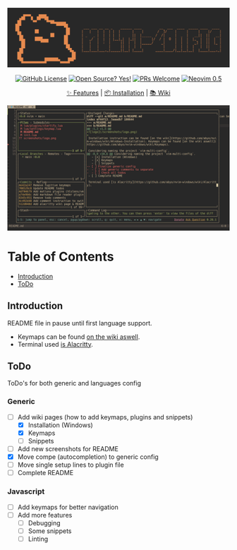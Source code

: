 ![logo](/screenshots/logo.png)
<div align="center">
  <a href="https://github.com/abyo/nvim-windows/blob/main/LICENSE"><img src="https://img.shields.io/github/license/abyo/nvim-windows" alt="GitHub License"></a>
  <a href="https://github.com/abyo/nvim-windows"><img src="https://badgen.net/badge/Open%20Source%20%3F/Yes%21/blue?icon=github" alt="Open Source? Yes!"></a>
  <a href="http://makeapullrequest.com"><img src="https://img.shields.io/badge/PRs-welcome-brightgreen.svg?style=flat-square" alt="PRs Welcome"></a>
  <a href="https://github.com/neovim/neovim/wiki/Installing-Neovim"><img src="https://img.shields.io/badge/Neovim-0.5-green" alt="Neovim 0.5"></a>
  <p></p>
	<a href="https://github.com/abyo/nvim-windows/#features">✨ Features</a>
  <span> | </span>
	<a href="https://github.com/abyo/nvim-windows/wiki/Windows-Installation">📦 Installation</a>
  <span> | </span>
	<a href="https://github.com/abyo/nvim-windows/wiki/">📚 Wiki</a>
  <p></p>
</div>

![lazygit](/screenshots/lazygit.png)

# Table of Contents <!-- omit in toc -->

- [Introduction](#introduction)
- [ToDo](#todo)

## Introduction

README file in pause until first language support.

- Keymaps can be found [on the wiki aswell](https://github.com/abyo/nvim-windows/wiki/Keymaps).
- Terminal used [is Alacritty](https://github.com/abyo/nvim-windows/wiki/Alacritty).

## ToDo

ToDo's for both generic and languages config

### Generic

- [ ] Add wiki pages (how to add keymaps, plugins and snippets)
  - [x] Installation (Windows)
  - [x] Keymaps
  - [ ] Snippets
- [ ] Add new screenshots for README
- [x] Move compe (autocompletion) to generic config
- [ ] Move single setup lines to plugin file
- [ ] Complete README

### Javascript

- [ ] Add keymaps for better navigation
- [ ] Add more features
  - [ ] Debugging
  - [ ] Some snippets
  - [ ] Linting
